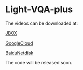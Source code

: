 # Light-VQA-plus

The videos can be downloaded at:

[JBOX](https://jbox.sjtu.edu.cn/l/s1iU6q)

[GoogleCloud]()

[BaiduNetdisk]()

The code will be released soon.

